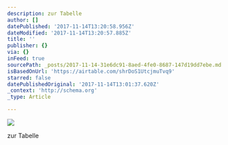 ```yaml
---
description: zur Tabelle
author: []
datePublished: '2017-11-14T13:20:58.956Z'
dateModified: '2017-11-14T13:20:57.885Z'
title: ''
publisher: {}
via: {}
inFeed: true
sourcePath: _posts/2017-11-14-31e6dc91-8aed-4fe0-8687-147d19dd7ebe.md
isBasedOnUrl: 'https://airtable.com/shrDoS1UtcjmuTvq9'
starred: false
datePublishedOriginal: '2017-11-14T13:01:37.620Z'
_context: 'http://schema.org'
_type: Article

---
```

![](https://imgflo.herokuapp.com/graph/2b2431f8e7ba7b0/262b1031d1135236025b94600c83d362/croprotate.jpg?cropheight=650&cropwidth=944&degrees=0&input=https%3A%2F%2Fthe-grid-user-content.s3-us-west-2.amazonaws.com%2Ff3503d33-f959-4f5b-a193-64398b446da9.jpg&x=16&y=0)

zur Tabelle